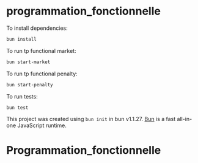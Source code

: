 # programmation_fonctionnelle

To install dependencies:

```bash
bun install
```

To run tp functional market:

```bash
bun start-market
```

To run tp functional penalty:

```bash
bun start-penalty
```

To run tests:

```bash
bun test
```

This project was created using `bun init` in bun v1.1.27. [Bun](https://bun.sh) is a fast all-in-one JavaScript runtime.

# Programmation_fonctionnelle
